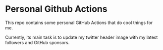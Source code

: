 # Personal Github Actions

This repo contains some personal GitHub Actions that do cool things for me.

Currently, its main task is to update my twitter header image with my latest followers and GitHub sponsors.
